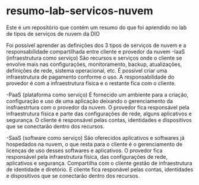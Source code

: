 # resumo-lab-servicos-nuvem
Este é um repositório que contém um resumo do que foi aprendido no lab de tipos de serviços de nuvem da DIO

Foi possível aprender as definições dos 3 tipos de serviços de nuvem e a responsabilidade compartilhada entre cliente e provedor da nuvem
-IaaS (infraestrutura como serviço)
  São recursos e serviços onde o cliente se envolve mais nas configurações, monitoramento, backup, atualizações, definições de rede, sistema operacional, etc.
  É possível criar uma infraestrutura de pagamento conforme o uso.
  A responsabilidade do provedor é com a infraestrutura física e o restante fica com o cliente.
  
-PaaS (plataforma como serviço)
  É fornecido um ambiente para a criação, configuração e uso de uma aplicação deixando o gerenciamento da insfraestrtura com o provedor da nuvem.
  O provedor fica responsável pela infraestrutura física e parte das configurações de rede, alguns aplicativos e segurança. O cliente é responsável pelas contas, identidades e dispositivos que se conectarão dentro dos recursos.
  
-SaaS (software como serviço)
  São oferecidos aplicativos e softwares já hospedados na nuvem, o que resta para o cliente é o gerenciamento de licenças de uso desses softwares e aplicativos.
   O provedor fica responsável pela infraestrutura física, das configurações de rede, aplicativos e segurança. Compartilha com o cliente gestão de infraestrutura de identidade e diretório. E cliente fica responável pelas contas, identidades e dispositivos que se conectarão dentro dos recursos.
